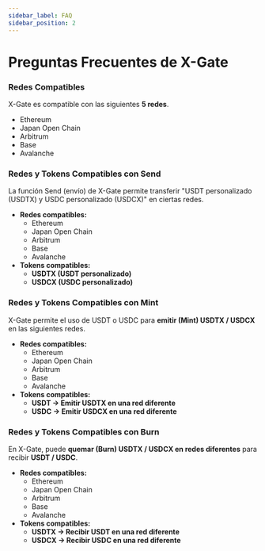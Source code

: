 ```yaml
---
sidebar_label: FAQ
sidebar_position: 2
---
```


# Preguntas Frecuentes de X-Gate

### **Redes Compatibles**

X-Gate es compatible con las siguientes **5 redes**.

- Ethereum
- Japan Open Chain
- Arbitrum
- Base
- Avalanche

### **Redes y Tokens Compatibles con Send**

La función Send (envío) de X-Gate permite transferir "USDT personalizado (USDTX) y USDC personalizado (USDCX)" en ciertas redes.

- **Redes compatibles:**
    - Ethereum
    - Japan Open Chain
    - Arbitrum
    - Base
    - Avalanche
- **Tokens compatibles:**
    - **USDTX (USDT personalizado)**
    - **USDCX (USDC personalizado)**

### **Redes y Tokens Compatibles con Mint**

X-Gate permite el uso de USDT o USDC para **emitir (Mint) USDTX / USDCX** en las siguientes redes.

- **Redes compatibles:**
    - Ethereum
    - Japan Open Chain
    - Arbitrum
    - Base
    - Avalanche
- **Tokens compatibles:**
    - **USDT → Emitir USDTX en una red diferente**
    - **USDC → Emitir USDCX en una red diferente**

### **Redes y Tokens Compatibles con Burn**

En X-Gate, puede **quemar (Burn) USDTX / USDCX en redes diferentes** para recibir **USDT / USDC**.

- **Redes compatibles:**
    - Ethereum
    - Japan Open Chain
    - Arbitrum
    - Base
    - Avalanche
- **Tokens compatibles:**
    - **USDTX → Recibir USDT en una red diferente**
    - **USDCX → Recibir USDC en una red diferente**